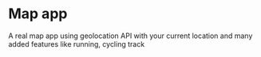 # Map app
A real map app using geolocation API with your current location and many added features like running, cycling track

